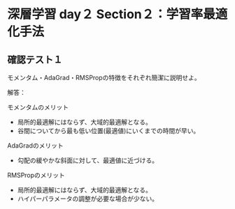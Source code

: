


# 深層学習 day２ Section２：学習率最適化手法

## 確認テスト１

モメンタム・AdaGrad・RMSPropの特徴をそれぞれ簡潔に説明せよ。

解答：

モメンタムのメリット
- 局所的最適解にはならず、大域的最適解となる。
- 谷間についてから最も低い位置(最適値)にいくまでの時間が早い。

AdaGradのメリット
- 勾配の緩やかな斜面に対して、最適値に近づける。

RMSPropのメリット
- 局所的最適解にはならず、大域的最適解となる。
- ハイパーパラメータの調整が必要な場合が少ない。

